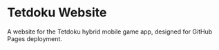 # Tetdoku Website

A website for the Tetdoku hybrid mobile game app, designed for GitHub Pages deployment.
